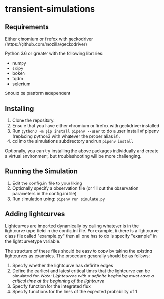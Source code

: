 # transient-simulations

## Requirements

Either chromium or firefox with geckodriver (https://github.com/mozilla/geckodriver)

Python 3.6 or greater with the following libraries:
* numpy
* scipy
* bokeh
* tqdm 
* selenium

Should be platform independent

## Installing

1. Clone the repository.
2. Ensure that you have either chromium or firefox with geckdriver installed
3. Run ```python3 -m pip install pipenv --user``` to do a user install of pipenv (replacing python3 with whatever the proper alias is). 
4. cd into the simulations subdirectory and run ```pipenv install```

Optionally, you can try installing the above packages individually and create a virtual environment, but troubleshooting will be more challenging.


## Running the Simulation

1. Edit the config.ini file to your liking
2. Optionally specify a observation file (or fill out the observation parameters in the config.ini file)
3. Run simulation using:
``` pipenv run simulate.py ```


## Adding lightcurves

Lightcurves are imported dynamically by calling whatever is in the lightcurve type field in the config.ini file. 
For example, if there is a lightcurve class file called "example.py"  then all one has to do is specify "example"
in the lightcurvetype variable. 

The structure of these files should be easy to copy by taking the existing lightcurves as examples. The procedure 
generally should be as follows:

1. Specify whether the lightcurve has definite edges
2. Define the earliest and latest critical times that the lightcurve can be simulated for. 
*Note: Lightcurves with a definite beginning must have a critical time at
the beginning of the lightcurve*
3. Specify function for the integrated flux
4. Specify functions for the lines of the expected probability of 1 

